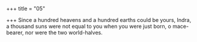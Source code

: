 +++
title = "05"

+++
Since a hundred heavens and a hundred earths could be yours, Indra, a thousand suns were not equal to you when you were just born, o
mace-bearer, nor were the two world-halves.